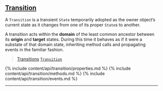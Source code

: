 ## [Transition](#transition)

A `Transition` is a transient `State` temporarily adopted as the owner object’s current state as it changes from one of its proper `State`s to another.

A transition acts within the **domain** of the least common ancestor between its **origin** and **target** states. During this time it behaves as if it were a substate of that domain state, inheriting method calls and propagating events in the familiar fashion.

> [Transitions](/docs/#concepts--transitions)
> [`Transition`](/source/transition.html)

<div class="local-toc"></div>

{% include content/api/transition/properties.md %}
{% include content/api/transition/methods.md %}
{% include content/api/transition/events.md %}

* * *
